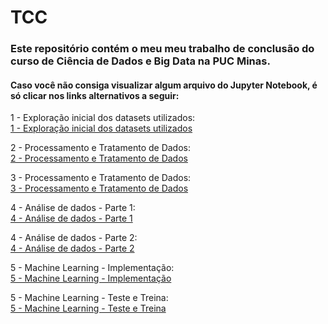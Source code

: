 # TCC
### Este repositório contém o meu meu trabalho de conclusão do curso de Ciência de Dados e Big Data na PUC Minas.

#### Caso você não consiga visualizar algum arquivo do Jupyter Notebook, é só clicar nos links alternativos a seguir:

1 - Exploração inicial dos datasets utilizados: <br>
<a href="https://gloriaoliv.github.io/TCC/paginasHTML/1%20-%20Explorac%CC%A7a%CC%83o%20inicial%20dos%20datasets%20utilizados.html" target="_blank">1 - Exploração inicial dos datasets utilizados</a>

2 - Processamento e Tratamento de Dados: <br>
<a href="https://gloriaoliv.github.io/TCC/paginasHTML/2 - Processamento e Tratamento de Dados.html">2 - Processamento e Tratamento de Dados</a>

3 - Processamento e Tratamento de Dados: <br>
<a href="https://gloriaoliv.github.io/TCC/paginasHTML/3 - Processamento e Tratamento de Dados">3 - Processamento e Tratamento de Dados</a>

4 - Análise de dados - Parte 1: <br>
<a href="https://gloriaoliv.github.io/TCC/paginasHTML/4 - Análise de dados - Parte 1">4 - Análise de dados - Parte 1</a>

4 - Análise de dados - Parte 2: <br>
<a href="https://gloriaoliv.github.io/TCC/paginasHTML/4 - Análise de dados - Parte 2">4 - Análise de dados - Parte 2</a>

5 - Machine Learning - Implementação: <br>
<a href="https://gloriaoliv.github.io/TCC/paginasHTML/5 - Machine Learning - Implementação">5 - Machine Learning - Implementação</a>

5 - Machine Learning - Teste e Treina: <br>
<a href="https://gloriaoliv.github.io/TCC/paginasHTML/5 - Machine Learning - Teste e Treina">5 - Machine Learning - Teste e Treina</a>
